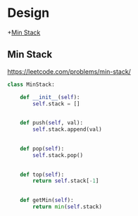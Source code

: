 # Design

+[Min Stack](#min-stack)

## Min Stack

https://leetcode.com/problems/min-stack/

```python
class MinStack:

    def __init__(self):
        self.stack = []
        

    def push(self, val):
        self.stack.append(val)
        

    def pop(self):
        self.stack.pop()
        

    def top(self):
        return self.stack[-1]
        

    def getMin(self):
        return min(self.stack)
```